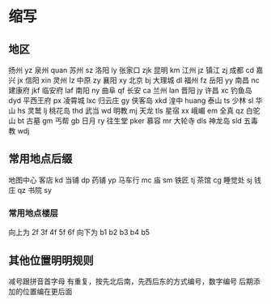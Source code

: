 # 缩写

## 地区
扬州 yz
泉州 quan
苏州 sz
洛阳 ly
张家口 zjk
昆明 km
江州 jz
镇江 zj
成都 cd
嘉兴 jx
信阳 xin
灵州 lz
中原 zy
襄阳 xy
北京 bj
大理城 dl
福州 fz
岳阳 yy
南昌 nc
建康府 jkf
临安府 laf
南阳 ny
曲阜 qf
长安 ca
兰州 lan
晋阳 jy
许昌 xc
钓鱼岛 dyd
平西王府 px
凌霄城 lxc
归云庄 gy
侠客岛 xkd
湟中 huang
泰山 ts
少林 sl
华山 hs
灵鹫 lj
桃花岛 thd
武当 wd
明教 mj
天龙 tls
星宿 xx
峨嵋 em
全真 qz
白驼山 bt
古墓 gm
丐帮 gb
日月 ry
往生堂 pker
慕容 mr
大轮寺 dls
神龙岛 sld
五毒教 wdj

## 常用地点后缀
地图中心
客店 kd
当铺 dp
药铺 yp
马车行 mc
庙 sm
铁匠 tj
茶馆 cg
睡觉处 sj
钱庄 qz
书院 sy

### 常用地点楼层
向上为 2f 3f 4f 5f 6f
向下为 b1 b2 b3 b4 b5

## 其他位置明明规则
减号跟拼音首字母
有重复，按先北后南，先西后东的方式编号，数字编号
后期添加的位置编在更后面